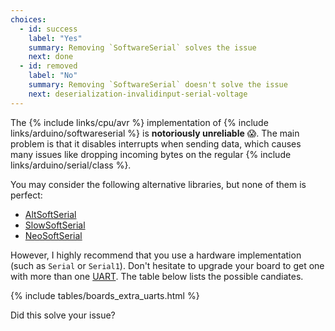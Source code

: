 ```yaml
---
choices:
  - id: success
    label: "Yes"
    summary: Removing `SoftwareSerial` solves the issue
    next: done
  - id: removed
    label: "No"
    summary: Removing `SoftwareSerial` doesn't solve the issue
    next: deserialization-invalidinput-serial-voltage
---
```


The {% include links/cpu/avr %} implementation of {% include links/arduino/softwareserial %} is **notoriously unreliable** 😱.
The main problem is that it disables interrupts when sending data, which causes many issues like dropping incoming bytes on the regular {% include links/arduino/serial/class %}.

You may consider the following alternative libraries, but none of them is perfect:

* [AltSoftSerial](https://github.com/PaulStoffregen/AltSoftSerial)
* [SlowSoftSerial](https://github.com/MustBeArt/SlowSoftSerial)
* [NeoSoftSerial](https://github.com/SlashDevin/NeoSWSerial)

However, I highly recommend that you use a hardware implementation (such as `Serial` or `Serial1`). Don't hesitate to upgrade your board to get one with more than one [UART](https://en.wikipedia.org/wiki/Universal_asynchronous_receiver-transmitter). The table below lists the possible candiates.

{% include tables/boards_extra_uarts.html %}

Did this solve your issue?